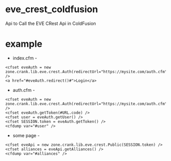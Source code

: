 # eve_crest_coldfusion
Api to Call the EVE CRest Api in ColdFusion

# example
- index.cfm -
```
<cfset eveAuth = new zone.crank.lib.eve.crest.Auth(redirectUrl="https://mysite.com/auth.cfm") />
<a href="#eveAuth.redirect()#">Login</a>
```
- auth.cfm -
```
<cfset eveAuth = new zone.crank.lib.eve.crest.Auth(redirectUrl="https://mysite.com/auth.cfm") />
<cfset eveAuth.getToken(#URL.code) />
<cfset user = eveAuth.getUser() />
<cfset SESSION.token = eveAuth.getToken() />
<cfdump var="#user" />
```
- some page -
```
<cfset eveApi = new zone.crank.lib.eve.crest.Public(SESSION.token) />
<cfset alliances = eveApi.getAlliances() />
<cfdump var="#alliances" />
```